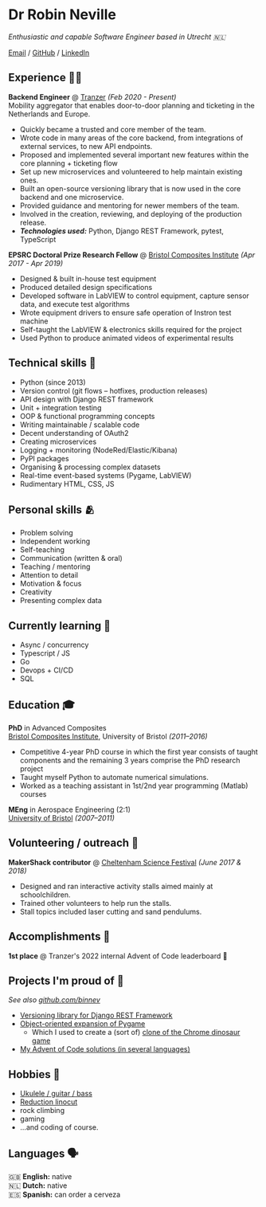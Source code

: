 # Dr Robin Neville

_Enthusiastic and capable Software Engineer based in Utrecht 🇳🇱_

[Email](mailto:robin.m.neville@gmail.com) / [GitHub](https://github.com/binnev/) / [LinkedIn](https://www.linkedin.com/in/robinneville/)

## Experience 🧑‍💻

[//]: # (todo: Maybe it'd be better to highlight one achievement per place? )

**Backend Engineer** @ [Tranzer](https://tranzer.com/) _(Feb 2020 - Present)_ <br>
Mobility aggregator that enables door-to-door planning and ticketing in the Netherlands and Europe.

- Quickly became a trusted and core member of the team.
- Wrote code in many areas of the core backend, from integrations of external services, to new API endpoints.  
- Proposed and implemented several important new features within the core planning + ticketing flow
- Set up new microservices and volunteered to help maintain existing ones.
- Built an open-source versioning library that is now used in the core backend and one microservice.
- Provided guidance and mentoring for newer members of the team. 
- Involved in the creation, reviewing, and deploying of the production release.
- **_Technologies used:_** Python, Django REST Framework, pytest, TypeScript

**EPSRC Doctoral Prize Research Fellow** @ [Bristol Composites Institute](http://www.bristol.ac.uk/composites/) _(Apr 2017 - Apr 2019)_ <br>

- Designed & built in-house test equipment
- Produced detailed design specifications
- Developed software in LabVIEW to control equipment, capture sensor data, and execute test algorithms
- Wrote equipment drivers to ensure safe operation of Instron test machine
- Self-taught the LabVIEW & electronics skills required for the project
- Used Python to produce animated videos of experimental results

## Technical skills 🦾

- Python (since 2013)
- Version control (git flows – hotfixes, production releases)
- API design with Django REST framework
- Unit + integration testing
- OOP & functional programming concepts
- Writing maintainable / scalable code
- Decent understanding of OAuth2
- Creating microservices
- Logging + monitoring (NodeRed/Elastic/Kibana)
- PyPI packages
- Organising & processing complex datasets
- Real-time event-based systems (Pygame, LabVIEW)
- Rudimentary HTML, CSS, JS

## Personal skills 🫂

- Problem solving
- Independent working
- Self-teaching
- Communication (written & oral)
- Teaching / mentoring
- Attention to detail
- Motivation & focus
- Creativity
- Presenting complex data

## Currently learning 📖

- Async / concurrency
- Typescript / JS
- Go
- Devops + CI/CD
- SQL

## Education 🎓

**PhD** in Advanced Composites <br>
[Bristol Composites Institute](http://www.bristol.ac.uk/composites/), University of Bristol _(2011–2016)_

- Competitive 4-year PhD course in which the first year consists of taught components and the remaining 3 years comprise
  the PhD research project
- Taught myself Python to automate numerical simulations.
- Worked as a teaching assistant in 1st/2nd year programming (Matlab) courses

**MEng** in Aerospace Engineering (2:1) <br> 
[University of Bristol](https://www.bristol.ac.uk/) _(2007–2011)_

## Volunteering / outreach 🫶

**MakerShack contributor** @ [Cheltenham Science Festival](https://www.cheltenhamfestivals.com/science) _(June 2017 & 2018)_ <br>

- Designed and ran interactive activity stalls aimed mainly at schoolchildren.
- Trained other volunteers to help run the stalls.
- Stall topics included laser cutting and sand pendulums. 

## Accomplishments 🥲

 **1st place** @ Tranzer's 2022 internal Advent of Code leaderboard 🌟

## Projects I'm proud of 👾

_See also [github.com/binnev](https://github.com/binnev)_

- [Versioning library for Django REST Framework](https://pypi.org/project/djangorestframework-versioning/)
- [Object-oriented expansion of Pygame](https://github.com/binnev/robingame)
  - Which I used to create a (sort of) [clone of the Chrome dinosaur game](https://github.com/binnev/dino-jump)
- [My Advent of Code solutions (in several languages)](https://github.com/binnev/advent-of-code)

## Hobbies 🎸

- [Ukulele / guitar / bass](https://www.youtube.com/watch?v=HFDQyDbb_vM&ab_channel=RobinNMusic)
- [Reduction linocut](https://robinnevilleprints.etsy.com/)
- rock climbing
- gaming
- ...and coding of course.

## Languages 🗣️

🇬🇧 **English:** native <br>
🇳🇱 **Dutch:** native <br>
🇪🇸 **Spanish:** can order a cerveza <br>
